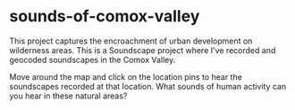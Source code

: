 # sounds-of-comox-valley
This project captures the encroachment of urban development on wilderness areas. This is a Soundscape project where I've recorded and geocoded soundscapes in the Comox Valley.

Move around the map and click on the location pins to hear the soundscapes recorded at that location. What sounds of human activity can you hear in these natural areas?

